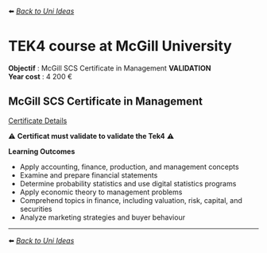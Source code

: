 ⬅️ *[ Back to Uni Ideas](./README.md)*

# TEK4 course at McGill University

**Objectif** : McGill SCS Certificate in Management  **VALIDATION**<br />
**Year cost** : 4 200 €  

## McGill SCS Certificate in Management
[Certificate Details](https://www.mcgill.ca/continuingstudies/areas-study/scs-certificate-management)

⚠️ **Certificat must validate to validate the Tek4** ⚠️ 

**Learning Outcomes**
- Apply accounting, finance, production, and management concepts
- Examine and prepare financial statements
- Determine probability statistics and use digital statistics programs
- Apply economic theory to management problems
- Comprehend topics in finance, including valuation, risk, capital, and securities
- Analyze marketing strategies and buyer behaviour

---

⬅️ *[ Back to Uni Ideas](./README.md)*
